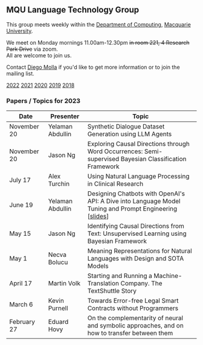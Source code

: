 
## MQU Language Technology Group


This group meets weekly within the
[Department of Computing](http://comp.mq.edu.au), [Macquarie University](https://www.mq.edu.au/).

We meet on Monday mornings 11.00am-12.30pm <s>in room 221, 4 Research Park Drive</s> via zoom.  
All are welcome to join us.

Contact [Diego Molla](http://web.science.mq.edu.au/~diego/) if you'd like to get more information or to join the mailing list. 

[2022](/2022/README.md) [2021](/2021/README.md) [2020](/2020/README.md) [2019](/2019/README.md) [2018](/2018/README.md)

### Papers / Topics for 2023

Date | Presenter | Topic
----- | --------- | -----
November 20 &nbsp;&nbsp; | Yelaman Abdullin |  Synthetic Dialogue Dataset Generation using LLM Agents
November 20 &nbsp;&nbsp; | Jason Ng |  Exploring Causal Directions through Word Occurrences: Semi-supervised Bayesian Classification Framework
July 17 &nbsp;&nbsp; | Alex Turchin |  Using Natural Language Processing in Clinical Research
June 19 &nbsp;&nbsp; | Yelaman Abdullin |  Designing Chatbots with OpenAI's API: A Dive into Language Model Tuning and Prompt Engineering [[slides](https://computing-mq.github.io/ltg/presentations/2023-06-19-Designing_Chatbots_with_OpenAI_s_API__A_Dive_into_Large_Language_Model_and_Prompt_Engineering.pdf)]
May 15 &nbsp;&nbsp; | Jason Ng |  Identifying Causal Directions from Text: Unsupervised Learning using Bayesian Framework
May 1 &nbsp;&nbsp; | Necva Bolucu | Meaning Representations for Natural Languages with Design and SOTA Models
April 17 &nbsp;&nbsp; | Martin Volk | Starting and Running a Machine-Translation Company. The TextShuttle Story
March 6 &nbsp;&nbsp; | Kevin Purnell | Towards Error-free Legal Smart Contracts without Programmers
February 27 &nbsp;&nbsp; | Eduard Hovy | On the complementarity of neural and symbolic approaches, and on how to transfer between them
